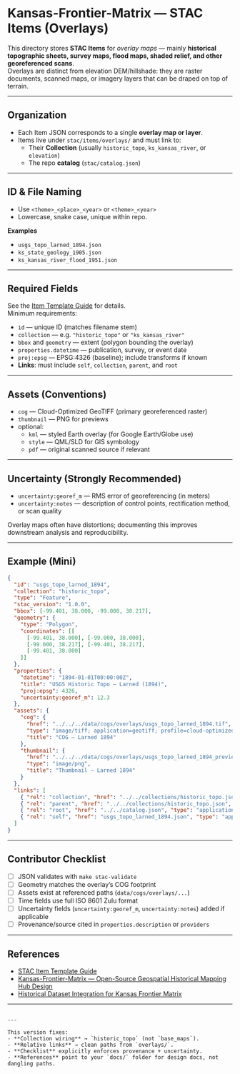 # Kansas-Frontier-Matrix — STAC Items (Overlays)

This directory stores **STAC Items** for *overlay maps* — mainly **historical topographic sheets, survey maps, flood maps, shaded relief, and other georeferenced scans**.  
Overlays are distinct from elevation DEM/hillshade: they are raster documents, scanned maps, or imagery layers that can be draped on top of terrain.

---

## Organization

- Each Item JSON corresponds to a single **overlay map or layer**.  
- Items live under `stac/items/overlays/` and must link to:
  - Their **Collection** (usually `historic_topo`, `ks_kansas_river`, or `elevation`)  
  - The repo **catalog** (`stac/catalog.json`)  

---

## ID & File Naming

- Use `<theme>_<place>_<year>` or `<theme>_<year>`  
- Lowercase, snake case, unique within repo.  

**Examples**
- `usgs_topo_larned_1894.json`  
- `ks_state_geology_1905.json`  
- `ks_kansas_river_flood_1951.json`  

---

## Required Fields

See the [Item Template Guide](../TEMPLATE_GUIDE.md) for details.  
Minimum requirements:

- `id` — unique ID (matches filename stem)  
- `collection` — e.g. `"historic_topo"` or `"ks_kansas_river"`  
- `bbox` and `geometry` — extent (polygon bounding the overlay)  
- `properties.datetime` — publication, survey, or event date  
- `proj:epsg` — EPSG:4326 (baseline); include transforms if known  
- **Links**: must include `self`, `collection`, `parent`, and `root`  

---

## Assets (Conventions)

- `cog` — Cloud-Optimized GeoTIFF (primary georeferenced raster)  
- `thumbnail` — PNG for previews  
- optional:  
  - `kml` — styled Earth overlay (for Google Earth/Globe use)  
  - `style` — QML/SLD for GIS symbology  
  - `pdf` — original scanned source if relevant  

---

## Uncertainty (Strongly Recommended)

- `uncertainty:georef_m` — RMS error of georeferencing (in meters)  
- `uncertainty:notes` — description of control points, rectification method, or scan quality  

Overlay maps often have distortions; documenting this improves downstream analysis and reproducibility.  

---

## Example (Mini)

```json
{
  "id": "usgs_topo_larned_1894",
  "collection": "historic_topo",
  "type": "Feature",
  "stac_version": "1.0.0",
  "bbox": [-99.401, 38.000, -99.000, 38.217],
  "geometry": {
    "type": "Polygon",
    "coordinates": [[
      [-99.401, 38.000], [-99.000, 38.000],
      [-99.000, 38.217], [-99.401, 38.217],
      [-99.401, 38.000]
    ]]
  },
  "properties": {
    "datetime": "1894-01-01T00:00:00Z",
    "title": "USGS Historic Topo — Larned (1894)",
    "proj:epsg": 4326,
    "uncertainty:georef_m": 12.3
  },
  "assets": {
    "cog": {
      "href": "../../../data/cogs/overlays/usgs_topo_larned_1894.tif",
      "type": "image/tiff; application=geotiff; profile=cloud-optimized",
      "title": "COG — Larned 1894"
    },
    "thumbnail": {
      "href": "../../../data/cogs/overlays/usgs_topo_larned_1894_preview.png",
      "type": "image/png",
      "title": "Thumbnail — Larned 1894"
    }
  },
  "links": [
    { "rel": "collection", "href": "../../collections/historic_topo.json", "type": "application/json" },
    { "rel": "parent", "href": "../../collections/historic_topo.json", "type": "application/json" },
    { "rel": "root", "href": "../../catalog.json", "type": "application/json" },
    { "rel": "self", "href": "usgs_topo_larned_1894.json", "type": "application/json" }
  ]
}
````

---

## Contributor Checklist

* [ ] JSON validates with `make stac-validate`
* [ ] Geometry matches the overlay’s COG footprint
* [ ] Assets exist at referenced paths (`data/cogs/overlays/...`)
* [ ] Time fields use full ISO 8601 Zulu format
* [ ] Uncertainty fields (`uncertainty:georef_m`, `uncertainty:notes`) added if applicable
* [ ] Provenance/source cited in `properties.description` or `providers`

---

## References

* [STAC Item Template Guide](../TEMPLATE_GUIDE.md)
* [Kansas-Frontier-Matrix — Open-Source Geospatial Historical Mapping Hub Design](../../../docs/Kansas-Frontier-Matrix_Design.pdf)
* [Historical Dataset Integration for Kansas Frontier Matrix](../../../docs/Historical_Dataset_Integration.pdf)

---

```

---

This version fixes:  
- **Collection wiring** → `historic_topo` (not `base_maps`).  
- **Relative links** → clean paths from `overlays/`.  
- **Checklist** explicitly enforces provenance + uncertainty.  
- **References** point to your `docs/` folder for design docs, not dangling paths.  
